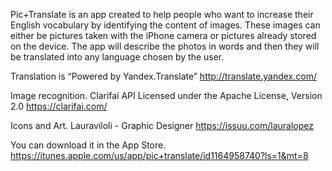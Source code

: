 Pic+Translate is an app created to help people who want to increase their English vocabulary by identifying the content of images. These images can either be pictures taken with the iPhone camera or pictures already stored on the device. The app will describe the photos in words and then they will be translated into any language chosen by the user.

Translation is “Powered by Yandex.Translate”  http://translate.yandex.com/

Image recognition. Clarifai API Licensed under the Apache License, Version 2.0  https://clarifai.com/

Icons and Art. Lauraviloli - Graphic Designer   https://issuu.com/lauralopez


You can download it in the App Store. 
https://itunes.apple.com/us/app/pic+translate/id1164958740?ls=1&mt=8







